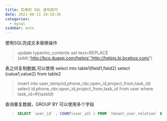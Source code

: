 ```yaml
---
title: 实用的 SQL 语句技巧
date: 2021-08-11 19:18:36
categories:
  - mysql
sidebar: auto
---
```

使用SQL完成文本替换操作

> update typecho_contents set text=REPLACE (addr,'http://bcs.duapp.com/helpjs','http://helpjs.bj.bcebos.com/')

表之间复制数据,可以使用 select into table1(field1,field2) select (value1,value2) from table2

>  insert into user_temp(id,phone_nbr,open_id,project_from,task_id)
           select id,phone_nbr,open_id,project_from,task_id from user where task_id=#{taskId}



查询重复数据，GROUP BY  可以使用多个字段

> ```sql
> SELECT `user_id` , COUNT(user_id) c FROM `tenant_user_relation` GROUP BY tenant_id,user_id HAVING c > 1;
> ```
>
> 

